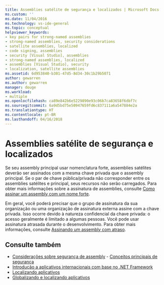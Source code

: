 ```yaml
---
title: Assemblies satélite de segurança e localizados | Microsoft Docs
ms.custom: ''
ms.date: 11/04/2016
ms.technology: vs-ide-general
ms.topic: conceptual
helpviewer_keywords:
- key pairs for strong-named assemblies
- strong-named assemblies, security considerations
- satellite assemblies, localized
- code signing, assemblies
- security [Visual Studio], assemblies
- strong-named assemblies, localized
- assemblies [Visual Studio], security
- localization, satellite assemblies
ms.assetid: 6d953840-b301-47d5-8d34-30c1b29b5071
author: gewarren
ms.author: gewarren
manager: douge
ms.workload:
- multiple
ms.openlocfilehash: ca89e842b6e5229890e93c06b7ca83658f6dbf7c
ms.sourcegitcommit: 6a9d5bd75e50947659fd6c837111a6a547884e2a
ms.translationtype: HT
ms.contentlocale: pt-BR
ms.lasthandoff: 04/16/2018
---
```

# <a name="security-and-localized-satellite-assemblies"></a>Assemblies satélite de segurança e localizados

Se seu assembly principal usar nomenclatura forte, assemblies satélites deverão ser assinados com a mesma chave privada que o assembly principal. Se o par de chave pública/privada não corresponder entre os assemblies satélites e principal, seus recursos não serão carregados. Para obter mais informações sobre a assinatura de assemblies, consulte [Como assinar um assembly com um nome forte](/dotnet/framework/app-domains/how-to-sign-an-assembly-with-a-strong-name).  
  
 Em geral, você poderá precisar que o grupo de assinatura da sua organização ou uma organização de assinatura externa assine com a chave privada. Isso ocorre devido à natureza confidencial da chave privada: o acesso geralmente é limitado a algumas pessoas. Você pode usar assinatura atrasada durante o desenvolvimento. Para obter mais informações, consulte [Assinando um assembly com atraso](/dotnet/framework/app-domains/delay-sign-assembly).  
  
## <a name="see-also"></a>Consulte também

- [Considerações sobre segurança de assembly](/dotnet/framework/app-domains/assembly-security-considerations)  - [Conceitos principais de segurança](/dotnet/standard/security/key-security-concepts)   
- [Introdução a aplicativos internacionais com base no .NET Framework](../ide/introduction-to-international-applications-based-on-the-dotnet-framework.md)   
- [Localizando aplicativos](../ide/localizing-applications.md)   
- [Globalizando e localizando aplicativos](../ide/globalizing-and-localizing-applications.md)